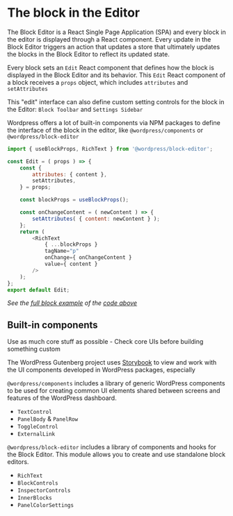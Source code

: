 # The block in the Editor

The Block Editor is a React Single Page Application (SPA) and every block in the editor is displayed through a React component. Every update in the Block Editor triggers an action that updates a store that ultimately updates the blocks in the Block Editor to reflect its updated state.

Every block sets an `Edit` React component that defines how the block is displayed in the Block Editor and its behavior. This `Edit` React component of a block receives a `props` object, which includes `attributes` and `setAttributes` 

This "edit" interface can also define custom setting controls for the block in the Editor:  `Block Toolbar` and `Settings Sidebar`

Wordpress offers a lot of built-in components via NPM packages to define the interface of the block in the editor, like `@wordpress/components` or `@wordpress/block-editor`

```js
import { useBlockProps, RichText } from '@wordpress/block-editor';

const Edit = ( props ) => {
	const {
		attributes: { content },
		setAttributes,
	} = props;

	const blockProps = useBlockProps();

	const onChangeContent = ( newContent ) => {
		setAttributes( { content: newContent } );
	};
	return (
		<RichText
			{ ...blockProps }
			tagName="p"
			onChange={ onChangeContent }
			value={ content }
		/>
	);
};
export default Edit;
```

_See the [full block example](https://github.com/WordPress/block-development-examples/tree/trunk/plugins/block-supports-6aa4dd) of the [code above](https://github.com/WordPress/block-development-examples/blob/trunk/plugins/block-supports-6aa4dd/src/edit.js)_


## Built-in components

Use as much core stuff as possible - Check core UIs before building something custom

The WordPress Gutenberg project uses [Storybook](https://wordpress.github.io/gutenberg/?path=/docs/docs-introduction--page) to view and work with the UI components developed in WordPress packages, especially 

`@wordpress/components` includes a library of generic WordPress components to be used for creating common UI elements shared between screens and features of the WordPress dashboard.
- `TextControl`
- `PanelBody` & `PanelRow`
- `ToggleControl`
- `ExternalLink`

`@wordpress/block-editor` includes a library of components and hooks for the Block Editor. This module allows you to create and use standalone block editors.
- `RichText`
- `BlockControls`
- `InspectorControls`
- `InnerBlocks`
- `PanelColorSettings`

